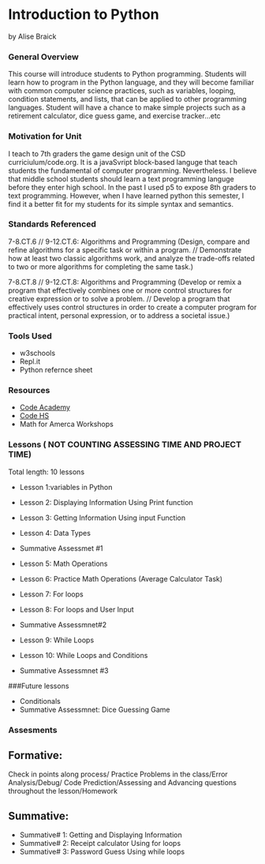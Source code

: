 # Introduction to Python
by Alise Braick

### General Overview

This course will introduce students to Python programming. Students will learn how to program in the Python language, and they will become familiar with common computer science practices, such as variables, looping, condition statements, and lists, that can be applied to other programming languages. Student will have a chance to make simple projects such as a retirement calculator, dice guess game, and exercise tracker…etc 

### Motivation for Unit

I teach to 7th graders the game design unit of the CSD curriciulum/code.org. It is a javaSvript block-based languge that teach students the fundamental of computer programming. Nevertheless.  I believe that middle school students should learn a text programming languge before they enter high school. In the past I used p5 to expose 8th graders to text programming. However, when I have learned python this semester, I find it a better fit for my students for its simple syntax and semantics.  

### Standards Referenced

7-8.CT.6 // 9-12.CT.6: Algorithms and Programming (Design, compare and refine algorithms for a specific task or within a program. // Demonstrate how at least two classic algorithms work, and analyze the trade-offs related to two or more algorithms for completing the same task.)

7-8.CT.8 // 9-12.CT.8: Algorithms and Programming (Develop or remix a program that effectively combines one or more control structures for creative expression or to solve a problem. // Develop a program that effectively uses control structures in order to create a computer program for practical intent, personal expression, or to address a societal issue.)

### Tools Used
* w3schools
* Repl.it
* Python refernce sheet

### Resources
* [Code Academy](https://www.codecademy.com/)
* [Code HS](https://codehs.com/)
* Math for Amerca Workshops


### Lessons ( NOT COUNTING ASSESSING TIME AND PROJECT TIME)
Total length: 10 lessons
* Lesson 1:variables in Python
* Lesson 2: Displaying Information Using Print function
* Lesson 3: Getting Information Using  input Function
* Lesson 4: Data Types
* Summative Assessmet #1

* Lesson 5: Math Operations 
* Lesson 6: Practice Math Operations (Average Calculator Task)

* Lesson 7: For loops
* Lesson 8: For loops and User Input
* Summative Assessmnet#2

* Lesson 9: While Loops 
* Lesson 10: While Loops and Conditions
* Summative Assessmnet #3

###Future lessons
* Conditionals
* Summative Assessmnet: Dice Guessing Game 

### Assesments
## Formative: 
Check in points along process/ Practice Problems in the class/Error Analysis/Debug/ Code Prediction/Assessing and Advancing questions throughout 
the lesson/Homework 

## Summative:  

* Summative# 1: Getting and Displaying Information
* Summative# 2: Receipt calculator Using for loops
* Summative# 3: Password Guess Using while loops



